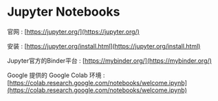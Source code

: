 # Jupyter Notebooks

官网 : [https://jupyter.org/](https://jupyter.org/)

安装 : [https://jupyter.org/install.html](https://jupyter.org/install.html)

Jupyter官方的Binder平台 : [https://mybinder.org/](https://mybinder.org/)

Google 提供的 Google Colab 环境 : [https://colab.research.google.com/notebooks/welcome.ipynb](https://colab.research.google.com/notebooks/welcome.ipynb)



